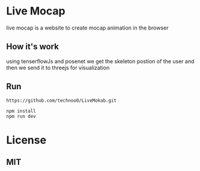 # Live Mocap

live mocap is a website to create mocap animation in the browser

## How it's work

using tenserflowJs and posenet we get the skeleton postion of the user and then we send it to threejs for visualization

## Run

```
https://github.com/technoo0/LiveMokab.git
```

```
npm install
npm run dev
```

# License

## MIT
